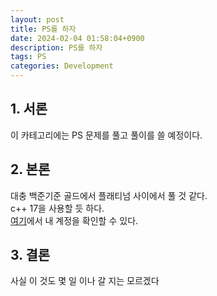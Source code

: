 ```yaml
---
layout: post
title: PS를 하자
date: 2024-02-04 01:58:04+0900
description: PS를 하자
tags: PS
categories: Development
---
```



## 1. 서론
이 카테고리에는 PS 문제를 풀고 풀이를 쓸 예정이다. <br>

## 2. 본론
대충 백준기준 골드에서 플래티넘 사이에서 풀 것 같다. <br>
c++ 17을 사용할 듯 하다. <br>
[여기](https://www.acmicpc.net/user/thdwogns0504)에서 내 계정을 확인할 수 있다.

## 3. 결론
사실 이 것도 몇 일 이나 갈 지는 모르겠다